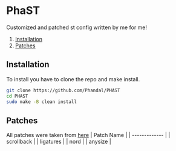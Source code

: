 # PhaST
Customized and patched st config written by me for me!
1. [Installation](#installation)
2. [Patches](#patches)

## Installation
To install you have to clone the repo and make install.
```bash
git clone https://github.com/Phandal/PHAST
cd PHAST
sudo make -B clean install
```

## Patches
All patches were taken from [here](https://st.suckless.org/patches)
| Patch Name    |
| ------------- |
| scrollback    |
| ligatures     |
| nord          |
| anysize       |
